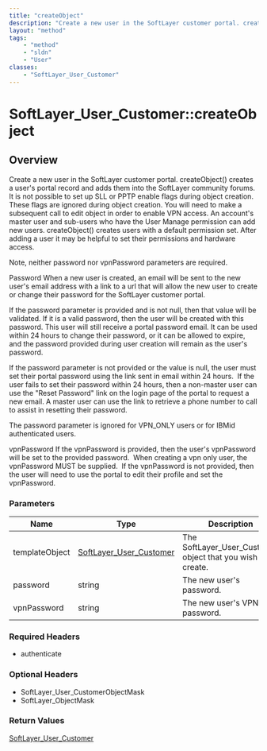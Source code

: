 ```yaml
---
title: "createObject"
description: "Create a new user in the SoftLayer customer portal. createObject() creates a user's portal record and adds them into the... "
layout: "method"
tags:
    - "method"
    - "sldn"
    - "User"
classes:
    - "SoftLayer_User_Customer"
---
```

# SoftLayer_User_Customer::createObject
## Overview 
Create a new user in the SoftLayer customer portal. createObject() creates a user's portal record and adds them into the SoftLayer community forums. It is not possible to set up SLL or PPTP enable flags during object creation. These flags are ignored during object creation. You will need to make a subsequent call to edit object in order to enable VPN access. An account's master user and sub-users who have the User Manage permission can add new users. createObject() creates users with a default permission set. After adding a user it may be helpful to set their permissions and hardware access. 

Note, neither password nor vpnPassword parameters are required. 

Password When a new user is created, an email will be sent to the new user's email address with a link to a url that will allow the new user to create or change their password for the SoftLayer customer portal. 

If the password parameter is provided and is not null, then that value will be validated. If it is a valid password, then the user will be created with this password.  This user will still receive a portal password email.  It can be used within 24 hours to change their password, or it can be allowed to expire, and the password provided during user creation will remain as the user's password. 

If the password parameter is not provided or the value is null, the user must set their portal password using the link sent in email within 24 hours.  If the user fails to set their password within 24 hours, then a non-master user can use the "Reset Password" link on the login page of the portal to request a new email.  A master user can use the link to retrieve a phone number to call to assist in resetting their password. 

The password parameter is ignored for VPN_ONLY users or for IBMid authenticated users. 

vpnPassword If the vpnPassword is provided, then the user's vpnPassword will be set to the provided password.  When creating a vpn only user, the vpnPassword MUST be supplied.  If the vpnPassword is not provided, then the user will need to use the portal to edit their profile and set the vpnPassword. 



### Parameters 
|Name | Type | Description |
| --- | --- | --- |
|templateObject| <a href='/reference/datatypes/SoftLayer_User_Customer'>SoftLayer_User_Customer </a>| The SoftLayer_User_Customer object that you wish to create.|
|password| string| The new user's password.|
|vpnPassword| string| The new user's VPN password.|


### Required Headers
* authenticate

### Optional Headers
* SoftLayer_User_CustomerObjectMask
* SoftLayer_ObjectMask

### Return Values
<a href='/reference/datatypes/SoftLayer_User_Customer'>SoftLayer_User_Customer </a>
